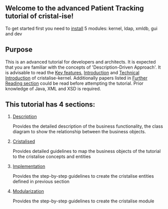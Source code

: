 Welcome to the advanced Patient Tracking tutorial of cristal-ise!
----------------------------------------------------------------

To get started first you need to [install](/cristal-ise/kernel/wiki/Getting-Started) 5 modules: kernel, ldap, xmldb, gui and dev

Purpose
-------
This is an advanced tutorial for developers and architects. It is expected that you are familiar with the concepts of 'Description-Driven Approach'. It is advisable to read the [Key features](/cristal-ise/kernel/wiki/Key+Features), [Introduction](/cristal-ise/kernel/wiki/Introduction) and [Technical Introduction](/cristal-ise/kernel/wiki/Technical-Introduction) of cristalise-kernel. Additionally papers listed in [Further Reading section](/cristal-ise/kernel/wiki/Technical-Introduction#further-reading) could be read before attempting the tutorial. Prior knowledge of Java, XML and XSD is required.

This tutorial has 4 sections: 
-----------------------------
1. [Description](../Patient-Tracking-Description)

    Provides the detailed description of the business functionality, the class diagram to show the relationship between the business objects.

2. [Cristalised](../Patient-Tracking-Cristalised)

    Provides detailed guidelines to map the business objects of the tutorial to the cristalise concepts and entities

3. [Implementation](../Patient-Tracking-Implementation)

   Provides the step-by-step guidelines to create the cristalise entities defined in previous section

4. [Modularization](../Patient-Tracking-Modularization)

   Provides the step-by-step guidelines to create the cristalise module